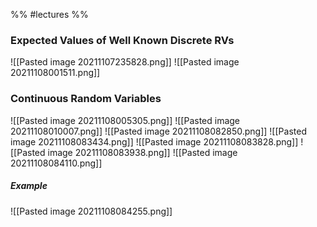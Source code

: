 %% #lectures %%
### Expected Values of Well Known Discrete RVs
![[Pasted image 20211107235828.png]]
![[Pasted image 20211108001511.png]]

### Continuous Random Variables
![[Pasted image 20211108005305.png]]
![[Pasted image 20211108010007.png]]
![[Pasted image 20211108082850.png]]
![[Pasted image 20211108083434.png]]
![[Pasted image 20211108083828.png]]
![[Pasted image 20211108083938.png]]
![[Pasted image 20211108084110.png]]
##### Example
![[Pasted image 20211108084255.png]]
